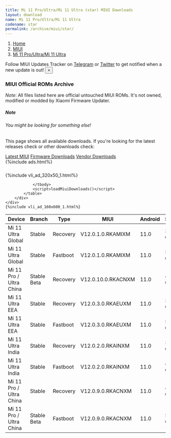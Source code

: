 ```yaml
---
title: Mi 11 Pro/Ultra/Mi 11 Ultra (star) MIUI Downloads
layout: download
name: Mi 11 Pro/Ultra/Mi 11 Ultra
codename: star
permalink: /archive/miui/star/
---
```

<nav aria-label="breadcrumb">
    <ol class="breadcrumb">
        <li class="breadcrumb-item"><a href="/">Home</a></li>
        <li class="breadcrumb-item"><a href="/miui/">MIUI</a></li>
        <li class="breadcrumb-item active" aria-current="page"><a href="/miui/star/">Mi 11 Pro/Ultra/Mi 11 Ultra</a></li>
    </ol>
</nav>
<div class="alert alert-primary alert-dismissible fade show" role="alert">
    Follow MIUI Updates Tracker on <a href="https://t.me/MIUIUpdatesTracker" class="alert-link">Telegram</a>
     or <a href="https://twitter.com/MiFwUpdater" class="alert-link">Twitter</a> to get notified when a new update is out!
    <button type="button" class="close" data-dismiss="alert" aria-label="Close">
        <span aria-hidden="true">&times;</span>
    </button>
</div>

### MIUI Official ROMs Archive
*Note*: All files listed here are official untouched MIUI ROMs. It's not owned, modified or modded by Xiaomi Firmware Updater.
<div class="card">
  <div class="card-body">
    <h5 class="card-title">Note</h5>
    <h6 class="card-subtitle mb-2 text-muted">You might be looking for something else!</h6>
    <p class="card-text">This page shows all available downloads.
     If you're looking for the latest releases check or other downloads check:</p>
    <a href="/miui/star/" class="card-link">Latest MIUI</a>
    <a href="/firmware/star/" class="card-link">Firmware Downloads</a>
    <a href="/vendor/star/" class="card-link">Vendor Downloads</a>
  </div>
</div>
{%include ads.html%}
<div class="row justify-content-center">
    <div class="col-10">
        <div class="table-responsive-md" style="margin-top: 25px;">
            {%include vli_ad_320x50_1.html%}
            <table id="miui" class="display dt-responsive nowrap compact table table-striped table-hover table-sm">
                <thead class="thead-dark">
                    <tr>
                        <th data-ref="device">Device</th>
                        <th data-ref="branch">Branch</th>
                        <th data-ref="type">Type</th>
                        <th data-ref="miui">MIUI</th>
                        <th data-ref="android">Android</th>
                        <th data-ref="size">Size</th>
                        <th data-ref="size">Date</th>
                        <th data-ref="link">Link</th>
                    </tr>
                </thead>
                <tbody>
                <tr><td>Mi 11 Ultra Global</td><td>Stable</td><td>Recovery</td><td>V12.0.1.0.RKAMIXM</td><td>11.0</td><td>3.2 GB</td><td>2021-04-08</td><td><a href="/miui/star/stable/V12.0.1.0.RKAMIXM/">Download</a></td></tr>
<tr><td>Mi 11 Ultra Global</td><td>Stable</td><td>Fastboot</td><td>V12.0.1.0.RKAMIXM</td><td>11.0</td><td>5.6 GB</td><td>2021-03-31</td><td><a href="/miui/star/stable/V12.0.1.0.RKAMIXM/">Download</a></td></tr>
<tr><td>Mi 11 Pro / Ultra China</td><td>Stable Beta</td><td>Recovery</td><td>V12.0.10.0.RKACNXM</td><td>11.0</td><td>4.1 GB</td><td>2021-04-08</td><td><a href="/miui/star/stable beta/V12.0.10.0.RKACNXM/">Download</a></td></tr>
<tr><td>Mi 11 Ultra EEA</td><td>Stable</td><td>Recovery</td><td>V12.0.3.0.RKAEUXM</td><td>11.0</td><td>3.3 GB</td><td>2021-04-07</td><td><a href="/miui/star/stable/V12.0.3.0.RKAEUXM/">Download</a></td></tr>
<tr><td>Mi 11 Ultra EEA</td><td>Stable</td><td>Fastboot</td><td>V12.0.3.0.RKAEUXM</td><td>11.0</td><td>5.5 GB</td><td>2021-03-23</td><td><a href="/miui/star/stable/V12.0.3.0.RKAEUXM/">Download</a></td></tr>
<tr><td>Mi 11 Ultra India</td><td>Stable</td><td>Recovery</td><td>V12.0.2.0.RKAINXM</td><td>11.0</td><td>3.3 GB</td><td>2021-04-07</td><td><a href="/miui/star/stable/V12.0.2.0.RKAINXM/">Download</a></td></tr>
<tr><td>Mi 11 Ultra India</td><td>Stable</td><td>Fastboot</td><td>V12.0.2.0.RKAINXM</td><td>11.0</td><td>4.3 GB</td><td>2021-03-24</td><td><a href="/miui/star/stable/V12.0.2.0.RKAINXM/">Download</a></td></tr>
<tr><td>Mi 11 Pro / Ultra China</td><td>Stable</td><td>Recovery</td><td>V12.0.9.0.RKACNXM</td><td>11.0</td><td>4.1 GB</td><td>2021-04-02</td><td><a href="/miui/star/stable/V12.0.9.0.RKACNXM/">Download</a></td></tr>
<tr><td>Mi 11 Pro / Ultra China</td><td>Stable Beta</td><td>Fastboot</td><td>V12.0.9.0.RKACNXM</td><td>11.0</td><td>5.6 GB</td><td>2021-03-27</td><td><a href="/miui/star/stable beta/V12.0.9.0.RKACNXM/">Download</a></td></tr>

                </tbody>
                <script>loadMiuiDownloads()</script>
            </table>
        </div>
    </div>
    {%include vli_ad_160x600_1.html%}
</div>
